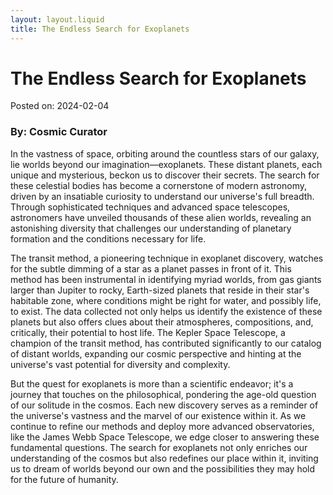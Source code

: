 ```yaml
---
layout: layout.liquid
title: The Endless Search for Exoplanets
---
```


# The Endless Search for Exoplanets

Posted on: 2024-02-04

### By: Cosmic Curator

In the vastness of space, orbiting around the countless stars of our galaxy, lie worlds beyond our imagination—exoplanets. These distant planets, each unique and mysterious, beckon us to discover their secrets. The search for these celestial bodies has become a cornerstone of modern astronomy, driven by an insatiable curiosity to understand our universe's full breadth. Through sophisticated techniques and advanced space telescopes, astronomers have unveiled thousands of these alien worlds, revealing an astonishing diversity that challenges our understanding of planetary formation and the conditions necessary for life.

The transit method, a pioneering technique in exoplanet discovery, watches for the subtle dimming of a star as a planet passes in front of it. This method has been instrumental in identifying myriad worlds, from gas giants larger than Jupiter to rocky, Earth-sized planets that reside in their star's habitable zone, where conditions might be right for water, and possibly life, to exist. The data collected not only helps us identify the existence of these planets but also offers clues about their atmospheres, compositions, and, critically, their potential to host life. The Kepler Space Telescope, a champion of the transit method, has contributed significantly to our catalog of distant worlds, expanding our cosmic perspective and hinting at the universe's vast potential for diversity and complexity.

But the quest for exoplanets is more than a scientific endeavor; it's a journey that touches on the philosophical, pondering the age-old question of our solitude in the cosmos. Each new discovery serves as a reminder of the universe's vastness and the marvel of our existence within it. As we continue to refine our methods and deploy more advanced observatories, like the James Webb Space Telescope, we edge closer to answering these fundamental questions. The search for exoplanets not only enriches our understanding of the cosmos but also redefines our place within it, inviting us to dream of worlds beyond our own and the possibilities they may hold for the future of humanity.